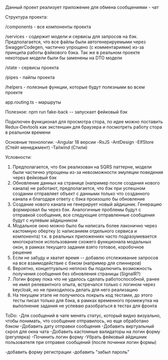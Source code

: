 Данный проект реализует приложение для обмена сообщениями - чат

Структура проекта:

/components - все компоненты проекта

/services - содержит модели и сервисы для запросов на бэк.
Предполагается, что все файлы были автогенерируемыми через SwaggerCodegen,
частично упрощено (с комментариями) из-за принципа работы фэйкового бэка.
Так же в реальном проекте некоторые модели были бы заменены на DTO модели

/state - сервисы проекта

/pipes - пайпы проекта

/helpers - полезные функции, которые будут полезными во всем проекте

app.routing.ts - маршруты

Полезное:
npm run fake-back -- запускает фейковый бэк

Подключен функционал для просмотра стора, по идее можно поставить Redux-Devtools как экстеншин для браузера и посмотреть
работу стора в реальном времени

Основные технологии:
-Angular 18 версии
-RxJS
-AntDesign
-ElfStore (Стейт менеджмент)
-Tailwind (Стили)


Условности:
1) Предполагается, что бэк реализован на SQRS паттерне, модели были частично упрощены из-за невозможности эмуляции поведения через фейковый бэк
2) Обновление данных на странице (например после создания нового канала) не работают, предполагается,
что бэк при успешном создании отправляет объект с данными только что созданного канала и благодаря ответу с бэка произошло бы обновление
3) Создание нового канала не генерирует новый айдишник. Генерацию формировал бы через бэк. Аналогичные проблемы будут с отправкой сообщения,
все следующие отправленные сообщения будут с нулевым айдишником
4) Модальное окно можно было бы написать более лаконично через кастомную обертку (с написанием отдельного сервиса и компонента)
т.к. в реальных приложениях часто подразумевается многократное использование схожего функционала модальных окон,
в рамках текущего задания взято готовое, коробочное решение
5) Если не забуду и хватит время -- добавлю отслеживание запросов на все взаимодействие с бэком (например для спиннеров)
6) Вероятно, концептуально неплохо бы подключить возможность получения сообщения без обновления страницы (SignalR?)
7) Логин форму пока что не удалось сделать работоспособной, ранее не имел релевантного опыта, встречался только с логином через keycloak, но не приходилось делать для него реализацию
8) На текущем этапе не получилось покрыть код тестами, до этого тесты писал только для бэка, в рамках временного промежутка на выполнение задания не успеваю разобраться в тестах для фронта

ToDo:
-Для сообщений в чате менять статус, который видно визуально, чтобы понимать, что сообщение отправилось, но еще обработано бэком
-Добавить дату отправки сообщения
-Добавить виртуальный скрол для окна чата
-Добавить кастомные валидаторы на логин форму (регулярка)
-Починить логин форму
-Убрать фейковый айдишник пользователя при отправке сообщений (после починки логин формы)

-добавить форму регистрации
-добавить "забыл пароль"

